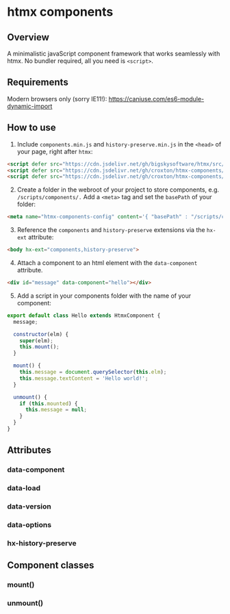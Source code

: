# htmx components

## Overview

A minimalistic javaScript component framework that works seamlessly with htmx. No bundler required, all you need is `<script>`.

## Requirements

Modern browsers only (sorry IE11!): https://caniuse.com/es6-module-dynamic-import

## How to use

1. Include `components.min.js` and `history-preserve.min.js` in the `<head>` of your page, right after `htmx`:
```html
<script defer src="https://cdn.jsdelivr.net/gh/bigskysoftware/htmx/src/htmx.min.js"></script>
<script defer src="https://cdn.jsdelivr.net/gh/croxton/htmx-components/dist/components.min.js"></script>
<script defer src="https://cdn.jsdelivr.net/gh/croxton/htmx-components/dist/history-preserve.min.js"></script>
```

2. Create a folder in the webroot of your project to store components, e.g. `/scripts/components/.` Add a `<meta>` tag and set the `basePath` of your folder:
```html
<meta name="htmx-components-config" content='{ "basePath" : "/scripts/components/" }'>
```

3. Reference the `components` and `history-preserve` extensions via the `hx-ext` attribute:
```html
<body hx-ext="components,history-preserve">
```

4. Attach a component to an html element with the `data-component` attribute.
```html
<div id="message" data-component="hello"></div>   
```

5. Add a script in your components folder with the name of your component:
```js
export default class Hello extends HtmxComponent {
  message;

  constructor(elm) {
    super(elm);
    this.mount();
  }

  mount() {
    this.message = document.querySelector(this.elm);
    this.message.textContent = 'Hello world!';
  }

  unmount() {
    if (this.mounted) {
      this.message = null;
    }
  }
}
```

## Attributes

### data-component

### data-load

### data-version

### data-options

### hx-history-preserve

## Component classes

### mount() 

### unmount()